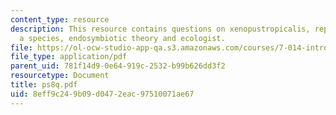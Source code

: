 ```yaml
---
content_type: resource
description: This resource contains questions on xenopustropicalis, reproductionof
  a species, endosymbiotic theory and ecologist.
file: https://ol-ocw-studio-app-qa.s3.amazonaws.com/courses/7-014-introductory-biology-spring-2005/8eff9c249b09d0472eac97510071ae67_ps8q.pdf
file_type: application/pdf
parent_uid: 781f14d9-0e64-919c-2532-b99b626dd3f2
resourcetype: Document
title: ps8q.pdf
uid: 8eff9c24-9b09-d047-2eac-97510071ae67
---
```

